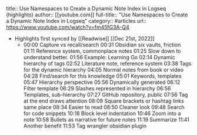 title:: Use Namespaces to Create a Dynamic Note Index in Logseq (highlights)
author:: [[youtube.com]]
full-title:: "Use Namespaces to Create a Dynamic Note Index in Logseq"
category:: #articles
url:: https://www.youtube.com/watch?v=fm45fG3A-Q4

- Highlights first synced by [[Readwise]] [[Dec 21st, 2022]]
	- 00:00 Capture vs recall/search
	  00:31 Obsidian six vaults, friction
	  01:11 Reference system, commonplace notes
	  01:25 Slow down to understand better.
	  01:56 Example: Learning Go
	  02:14 Dynamic hierarchy of tags
	  02:52 Literature note, reference system
	  03:38 Tags for the dynamic hierarchy
	  04:05 Normal notes from book or video
	  04:28 Find/search for this knowledge
	  05:01 Keywords, templates
	  05:47 Hierarchy perspective
	  05:56 Dynamically generated
	  06:12 Filter template
	  06:29 Slashes represented in hierarchy
	  06:56 Templates, sub-hierarchy
	  07:27 GitHub repository, public
	  07:56 Tag at the end draws attention
	  08:09 Square brackets or hashtag links same place
	  08:34 Easier to read
	  08:50 Cleaner look
	  09:48 Search for code snippets
	  10:18 Block level indentation
	  10:46 Zoom into a note
	  10:58 Bullets as narrative for future notes
	  11:19 Summarize
	  11:41 Another benefit
	  11:53 Tag wrangler obsidian plugin